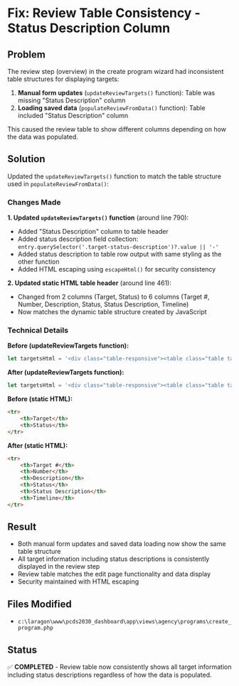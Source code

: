 # Fix: Review Table Consistency - Status Description Column

## Problem
The review step (overview) in the create program wizard had inconsistent table structures for displaying targets:

1. **Manual form updates** (`updateReviewTargets()` function): Table was missing "Status Description" column
2. **Loading saved data** (`populateReviewFromData()` function): Table included "Status Description" column

This caused the review table to show different columns depending on how the data was populated.

## Solution
Updated the `updateReviewTargets()` function to match the table structure used in `populateReviewFromData()`:

### Changes Made

**1. Updated `updateReviewTargets()` function** (around line 790):
- Added "Status Description" column to table header
- Added status description field collection: `entry.querySelector('.target-status-description')?.value || '-'`
- Added status description to table row output with same styling as the other function
- Added HTML escaping using `escapeHtml()` for security consistency

**2. Updated static HTML table header** (around line 461):
- Changed from 2 columns (Target, Status) to 6 columns (Target #, Number, Description, Status, Status Description, Timeline)
- Now matches the dynamic table structure created by JavaScript

### Technical Details

**Before (updateReviewTargets function):**
```javascript
let targetsHtml = '<div class="table-responsive"><table class="table table-sm"><thead><tr><th>Target #</th><th>Number</th><th>Description</th><th>Status</th><th>Timeline</th></tr></thead><tbody>';
```

**After (updateReviewTargets function):**
```javascript
let targetsHtml = '<div class="table-responsive"><table class="table table-sm"><thead><tr><th>Target #</th><th>Number</th><th>Description</th><th>Status</th><th>Status Description</th><th>Timeline</th></tr></thead><tbody>';
```

**Before (static HTML):**
```html
<tr>
    <th>Target</th>
    <th>Status</th>
</tr>
```

**After (static HTML):**
```html
<tr>
    <th>Target #</th>
    <th>Number</th>
    <th>Description</th>
    <th>Status</th>
    <th>Status Description</th>
    <th>Timeline</th>
</tr>
```

## Result
- Both manual form updates and saved data loading now show the same table structure
- All target information including status descriptions is consistently displayed in the review step
- Review table matches the edit page functionality and data display
- Security maintained with HTML escaping

## Files Modified
- `c:\laragon\www\pcds2030_dashboard\app\views\agency\programs\create_program.php`

## Status
✅ **COMPLETED** - Review table now consistently shows all target information including status descriptions regardless of how the data is populated.
